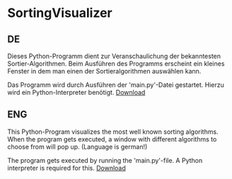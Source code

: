 # SortingVisualizer

## DE

Dieses Python-Programm dient zur Veranschaulichung der bekanntesten Sortier-Algorithmen.
Beim Ausführen des Programms erscheint ein kleines Fenster in dem man einen der Sortieralgorithmen auswählen kann.

Das Programm wird durch Ausführen der 'main.py'-Datei gestartet.
Hierzu wird ein Python-Interpreter benötigt.
[Download](https://www.python.org/downloads/)

## ENG

This Python-Program visualizes the most well known sorting algorithms.
When the program gets executed, a window with different algorithms to choose from will pop up. (Language is german!)

The program gets executed by running the 'main.py'-file.
A Python interpreter is required for this.
[Download](https://www.python.org/downloads/)
